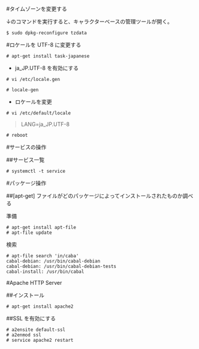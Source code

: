 #タイムゾーンを変更する

↓のコマンドを実行すると、キャラクターベースの管理ツールが開く。

```
$ sudo dpkg-reconfigure tzdata
```

#ロケールを UTF-8 に変更する

```
# apt-get install task-japanese
```

- ja_JP.UTF-8 を有効にする

```
# vi /etc/locale.gen
```

```
# locale-gen
```

- ロケールを変更

```
# vi /etc/default/locale
```

> LANG=ja_JP.UTF-8

```
# reboot
```

#サービスの操作

##サービス一覧

```
# systemctl -t service
```

#パッケージ操作

##[apt-get] ファイルがどのパッケージによってインストールされたものか調べる

準備

```
# apt-get install apt-file
# apt-file update
```

検索

```
# apt-file search 'in/caba'
cabal-debian: /usr/bin/cabal-debian
cabal-debian: /usr/bin/cabal-debian-tests
cabal-install: /usr/bin/cabal
```

#Apache HTTP Server

##インストール

```
# apt-get install apache2
```

##SSL を有効にする

```
# a2ensite default-ssl
# a2enmod ssl
# service apache2 restart
```

